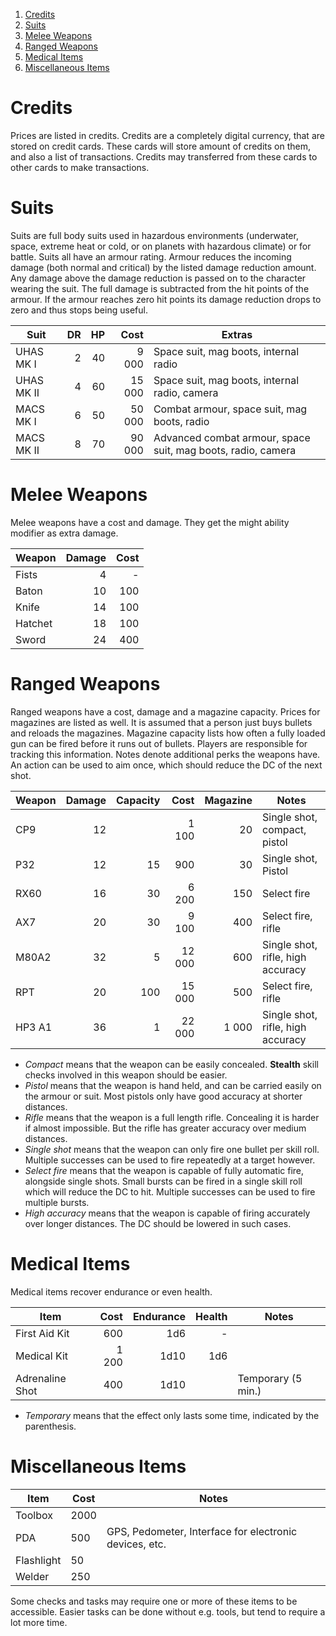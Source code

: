 <!-- TOC -->

1. [Credits](#credits)
2. [Suits](#suits)
3. [Melee Weapons](#melee-weapons)
4. [Ranged Weapons](#ranged-weapons)
5. [Medical Items](#medical-items)
6. [Miscellaneous Items](#miscellaneous-items)

<!-- /TOC -->


# Credits

Prices are listed in credits. Credits are a completely digital currency,
that are stored on credit cards. These cards will store amount of credits
on them, and also a list of transactions. Credits may transferred from
these cards to other cards to make transactions.

# Suits

Suits are full body suits used in hazardous environments (underwater, space,
extreme heat or cold, or on planets with hazardous climate) or for battle.
Suits all have an armour rating. Armour reduces the incoming damage (both
normal and critical) by the listed damage reduction amount. Any damage above
the damage reduction is passed on to the character wearing the suit. The
full damage is subtracted from the hit points of the armour. If the armour
reaches zero hit points its damage reduction drops to zero and thus stops
being useful.

| Suit       |  DR |  HP |   Cost | Extras                                                       |
| ---------- | --: | --: | -----: | ------------------------------------------------------------ |
| UHAS MK I  |   2 |  40 |  9 000 | Space suit, mag boots, internal radio                        |
| UHAS MK II |   4 |  60 | 15 000 | Space suit, mag boots, internal radio, camera                |
| MACS MK I  |   6 |  50 | 50 000 | Combat armour, space suit, mag boots, radio                  |
| MACS MK II |   8 |  70 | 90 000 | Advanced combat armour, space suit, mag boots, radio, camera |

# Melee Weapons

Melee weapons have a cost and damage. They get the might ability modifier
as extra damage.

| Weapon  | Damage | Cost |
| ------- | -----: | ---: |
| Fists   |      4 |    - |
| Baton   |     10 |  100 |
| Knife   |     14 |  100 |
| Hatchet |     18 |  100 |
| Sword   |     24 |  400 |

# Ranged Weapons

Ranged weapons have a cost, damage and a magazine capacity. Prices for
magazines are listed as well. It is assumed that a person just buys
bullets and reloads the magazines. Magazine capacity lists how often
a fully loaded gun can be fired before it runs out of bullets. Players
are responsible for tracking this information. Notes denote additional
perks the weapons have. An action can be used to aim once, which should
reduce the DC of the next shot.

| Weapon | Damage | Capacity |   Cost | Magazine | Notes                             |
| ------ | -----: | -------: | -----: | -------: | --------------------------------- |
| CP9    |     12 |          |  1 100 |       20 | Single shot, compact, pistol      |
| P32    |     12 |       15 |    900 |       30 | Single shot, Pistol               |
| RX60   |     16 |       30 |  6 200 |      150 | Select fire                       |
| AX7    |     20 |       30 |  9 100 |      400 | Select fire, rifle                |
| M80A2  |     32 |        5 | 12 000 |      600 | Single shot, rifle, high accuracy |
| RPT    |     20 |      100 | 15 000 |      500 | Select fire, rifle                |
| HP3 A1 |     36 |        1 | 22 000 |    1 000 | Single shot, rifle, high accuracy |

* *Compact* means that the weapon can be easily concealed. **Stealth**
  skill checks involved in this weapon should be easier.
* *Pistol* means that the weapon is hand held, and can be carried easily
  on the armour or suit. Most pistols only have good accuracy at shorter
  distances.
* *Rifle* means that the weapon is a full length rifle. Concealing it is
  harder if almost impossible. But the rifle has greater accuracy over
  medium distances.
* *Single shot* means that the weapon can only fire one bullet per skill
  roll. Multiple successes can be used to fire repeatedly at a target
  however.
* *Select fire* means that the weapon is capable of fully automatic fire,
  alongside single shots. Small bursts can be fired in a single skill
  roll which will reduce the DC to hit. Multiple successes can be used to
  fire multiple bursts.
* *High accuracy* means that the weapon is capable of firing accurately
  over longer distances. The DC should be lowered in such cases.

# Medical Items

Medical items recover endurance or even health.

| Item            |  Cost | Endurance | Health | Notes              |
| --------------- | ----: | --------: | -----: | ------------------ |
| First Aid Kit   |   600 |       1d6 |      - |                    |
| Medical Kit     | 1 200 |      1d10 |    1d6 |                    |
| Adrenaline Shot |   400 |      1d10 |        | Temporary (5 min.) |

* *Temporary* means that the effect only lasts some time, indicated by the
  parenthesis.

# Miscellaneous Items

| Item       | Cost | Notes                                                  |
| ---------- | ---- | ------------------------------------------------------ |
| Toolbox    | 2000 |                                                        |
| PDA        | 500  | GPS, Pedometer, Interface for electronic devices, etc. |
| Flashlight | 50   |                                                        |
| Welder     | 250  |                                                        |

Some checks and tasks may require one or more of these items to be accessible.
Easier tasks can be done without e.g. tools, but tend to require a lot more
time.
